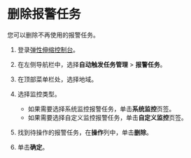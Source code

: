 # 删除报警任务

您可以删除不再使用的报警任务。

1.  登录[弹性伸缩控制台](https://essnew.console.aliyun.com/)。

2.  在左侧导航栏中，选择**自动触发任务管理** \> **报警任务**。

3.  在顶部菜单栏处，选择地域。

4.  选择监控类型。

    -   如果需要选择系统监控报警任务，单击**系统监控**页签。
    -   如果需要选择自定义监控报警任务，单击**自定义监控**页签。
5.  找到待操作的报警任务，在**操作**列中，单击**删除**。

6.  单击**确定**。


